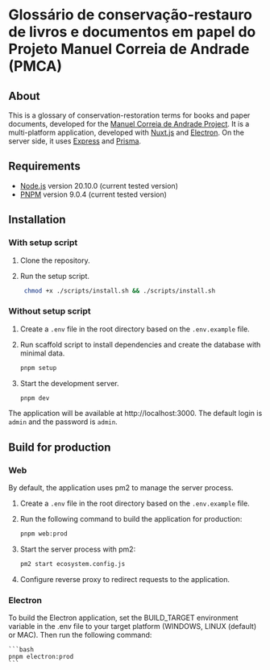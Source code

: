 # Glossário de conservação-restauro de livros e documentos em papel do Projeto Manuel Correia de Andrade (PMCA)

## About

This is a glossary of conservation-restoration terms for books and paper documents, developed for the [Manuel Correia de Andrade Project](https://sites.usp.br/pmca/). It is a multi-platform application, developed with [Nuxt.js](https://nuxtjs.org/) and [Electron](https://www.electronjs.org/). On the server side, it uses [Express](https://expressjs.com/) and [Prisma](https://www.prisma.io/).

## Requirements

- [Node.js](https://nodejs.org/en/download/) version 20.10.0 (current tested version)
- [PNPM](https://pnpm.io/) version 9.0.4 (current tested version)


## Installation

### With setup script

1. Clone the repository.
2. Run the setup script.
   
    ```bash
     chmod +x ./scripts/install.sh && ./scripts/install.sh
    ```

### Without setup script

1. Create a `.env` file in the root directory based on the `.env.example` file.
2. Run scaffold script to install dependencies and create the database with minimal data.
   
    ```bash
    pnpm setup
    ```

3. Start the development server.
    ```bash
    pnpm dev
    ```

The application will be available at http://localhost:3000. The default login is `admin` and the password is `admin`.


## Build for production

### Web

By default, the application uses pm2 to manage the server process. 


1. Create a `.env` file in the root directory based on the `.env.example` file.
2. Run the following command to build the application for production:

    ```bash
    pnpm web:prod
    ```

3. Start the server process with pm2:

    ```bash
    pm2 start ecosystem.config.js
    ```

4. Configure reverse proxy to redirect requests to the application.

### Electron

To build the Electron application, set the BUILD_TARGET environment variable in the .env file to your target platform (WINDOWS, LINUX (default) or MAC). Then run the following command:

    ```bash
    pnpm electron:prod
    ```
